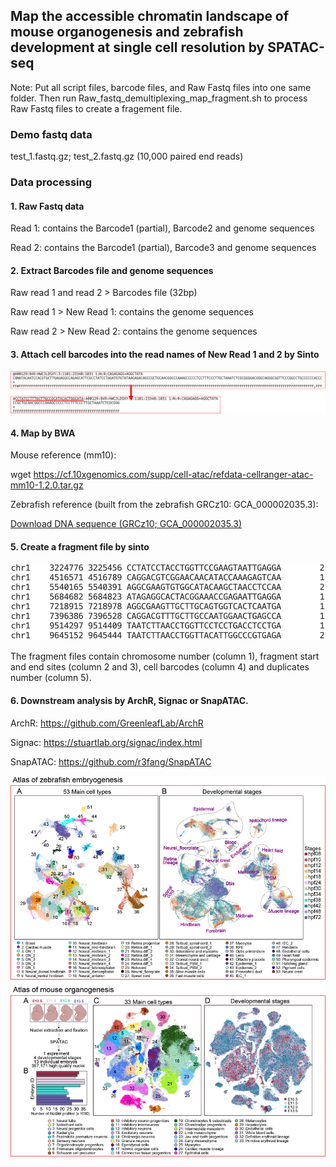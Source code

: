 ## Map the accessible chromatin landscape of mouse organogenesis **and zebrafish development** **at** **single** **cell** **resolution** **by** SPATAC-seq

Note: Put all script files, barcode files, and Raw Fastq files into one same folder. Then run Raw_fastq_demultiplexing_map_fragment.sh to process Raw Fastq files to create a fragement file.

### **Demo** **fastq** **data** 

test_1.fastq.gz; test_2.fastq.gz (10,000 paired end reads)

### Data processing

#### 1. Raw Fastq data

Read 1: contains the Barcode1 (partial), Barcode2 and genome sequences

Read 2: contains the Barcode1 (partial), Barcode3 and genome sequences

#### 2. Extract Barcodes file and genome sequences

Raw read 1 and read 2 > Barcodes file (32bp)

Raw read 1 > New Read 1: contains the genome sequences

Raw read 2 > New Read 2: contains the genome sequences

#### 3. Attach cell barcodes into the read names of New Read 1 and 2 by Sinto

![Image text](https://github.com/Lan-lab/SPATAC-seq/blob/main/SPATAC-seq_in_Mouse_Organogenesis_or_Zebrafish_Development/barcodes%20in%20read%20name.png)



#### 4. Map by BWA

Mouse reference (mm10):

wget https://cf.10xgenomics.com/supp/cell-atac/refdata-cellranger-atac-mm10-1.2.0.tar.gz

Zebrafish reference (built from the zebrafish GRCz10: GCA_000002035.3):

[Download DNA sequence (GRCz10; GCA_000002035.3)](https://dec2017.archive.ensembl.org/Danio_rerio/Info/Index)

#### 5. Create a fragment file by sinto

![Image text](https://github.com/Lan-lab/SPATAC-seq/blob/main/SPATAC-seq_in_Mouse_Organogenesis_or_Zebrafish_Development/bed%20file.png)

The fragment files contain chromosome number (column 1), fragment start and end sites (column 2 and 3), cell barcodes (column 4) and duplicates number (column 5).

#### 6. Downstream analysis by ArchR, Signac or SnapATAC.

ArchR: https://github.com/GreenleafLab/ArchR

Signac: https://stuartlab.org/signac/index.html 

SnapATAC: https://github.com/r3fang/SnapATAC 





![Image text](https://github.com/Lan-lab/SPATAC-seq/blob/main/SPATAC-seq_in_Mouse_Organogenesis_or_Zebrafish_Development/Atlas%20of%20zebrafish%20embryogenesis%20and%20mouse%20organogenesis.png)